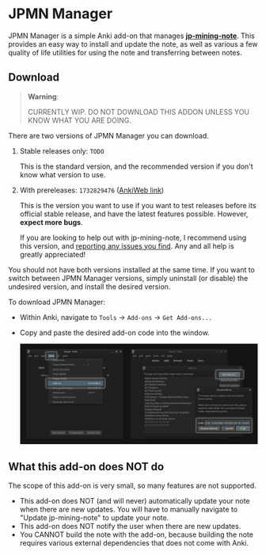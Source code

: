 # JPMN Manager

JPMN Manager is a simple Anki add-on that manages
[**jp-mining-note**](https://github.com/Aquafina-water-bottle/jp-mining-note/).
This provides an easy way to install and update the note,
as well as various a few quality of life utilities for using the note
and transferring between notes.



## Download

> **Warning**:
>
> CURRENTLY WIP. DO NOT DOWNLOAD THIS ADDON UNLESS YOU KNOW WHAT YOU ARE DOING.

There are two versions of JPMN Manager you can download.

1. Stable releases only: `TODO`

    This is the standard version, and the recommended version if you don't know what version to use.

1. With prereleases: `1732829476` ([AnkiWeb link](https://ankiweb.net/shared/info/1732829476))

    This is the version you want to use if you want to test releases before its
    official stable release, and have the latest features possible.
    However, **expect more bugs**.

    If you are looking to help out with jp-mining-note,
    I recommend using this version, and
    [reporting any issues you find](https://aquafina-water-bottle.github.io/jp-mining-note/faq/#contact-info).
    Any and all help is greatly appreciated!


You should not have both versions installed at the same time.
If you want to switch between JPMN Manager versions, simply uninstall (or disable) the
undesired version, and install the desired version.


To download JPMN Manager:

* Within Anki, navigate to `Tools` →  `Add-ons` →  `Get Add-ons...`
* Copy and paste the desired add-on code into the window.

    ![image](./img/addons_install.png)



## What this add-on does NOT do
The scope of this add-on is very small, so many features are not supported.

* This add-on does NOT (and will never) automatically update your note when there are new updates.
    You will have to manually navigate to "Update jp-mining-note" to update your note.
* This add-on does NOT notify the user when there are new updates.
* You CANNOT build the note with the add-on, because
    building the note requires various external dependencies that does not come
    with Anki.
